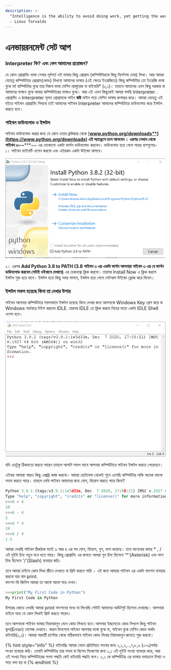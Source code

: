 ```yaml
---
description: >-
  "Intelligence is the ability to avoid doing work, yet getting the work done."
  - Linus Torvalds
---
```


# এনভায়রনমেন্ট সেট আপ

### Interpreter কি? এবং কেন আমাদের প্রয়োজন?

যে কোন প্রোগ্রামিং ভাষা শেখার পূর্বশর্ত ওই ভাষায় কিছু প্রোগ্রাম (কম্পিউটারকে কিছু নির্দেশনা দেয়া) লিখা। আর আমরা যেহেতু কম্পিউটারে প্রোগ্রাম(কোড) লিখবো  আমাদের ভাষায় (এই ক্ষেত্রে ইংরেজিতে) কিন্তু কম্পিউটার তো ইংরেজি ভাষা বুঝে না! কম্পিউটার বুঝে তার নিজস্ব ভাষা মেশিন ল্যাঙ্গুয়েজ বা বাইনারি\* (০,১)। তাহলে আমাদের এমন কিছু দরকার যা আমাদের ভাষাও বুঝে আবার কম্পিউটারের ভাষাও বুঝে। আর এই এমন কিছুকেই আমরা বলছি  Interpreter . প্রোগ্রামিং এ Interpreter মূলত  প্রোগ্রামকে লাইন ~~**বাই**~~  লাইন পড়ে মেশিন ভাষায় রুপান্তর করে। আমরা যেহেতু এই বইতে পাইথন প্রোগ্রামিং শিখবো তাই আমাদের পাইথন Interpreter আমাদের কম্পিউটারে ডাউনলোড করে ইন্সটল করতে হবে।&#x20;

### পাইথন ডাউনলোড ও ইন্সটল

পাইথন  ডাউনলোড করার জন্য যে কোন ওয়েব ব্রাউজার থেকে [**www.python.org/downloads**](https://www.python.org/downloads) এই অ্যাড্রেসে চলে আসবেন । এরপর সেখান থেকে পাইথন ৩~~**\***~~ এর যেকোনো একটা ভার্সন ডাউনলোড করবেন। ডাউনলোড হয়ে গেলে পরের ধাপগুলোঃ- \
১। পাইথন ফাইলটি ওপেন করবো এবং এইরকম একটা উইন্ডো আসবে। &#x20;

<div align="center">

<img src="../.gitbook/assets/image (1).png" alt="সেটআপ উইন্ডো">

</div>

২। এরপর **Add Python 3.8 to PATH (3.8 পাইথন ৩ এর একটা ভার্সন আপনারা পাইথন ৩ এর যে ভার্সন ডাউনলোড করবেন সেটাই ওইখানে দেখাবে)** এর চেকবক্সে ক্লিক করবো। তারপর Install Now এ ক্লিক করলে ইন্সটল শুরু হয়ে যাবে। ইন্সটল হতে কিছু সময় লাগবে, ইন্সটল হয়ে গেলে সেটআপ উইন্ডো ক্লোজ করে দিবেন।&#x20;

### ইন্সটল সফল হয়েছে কিনা তা দেখার উপায়

পাইথন আপনার কম্পিউটারে সফলভাবে ইন্সটল হয়েছে কিনা দেখার জন্য আপনাকে Windows Key প্রেস করে বা Windows সার্চবারে টাইপ করবেন IDLE. তারপর  IDLE তে ক্লিক করলে নিচের মতো একটা IDLE Shell ওপেন হবে।&#x20;

![পাইথন IDLE](../.gitbook/assets/image.png)

যদি এতটুকু ঠিকমতো করতে পারেন তাহলে আপনি সফল ভাবে আপনার কম্পিউটারে পাইথন ইন্সটল করতে পেরেছেন।

এইবার আমারা আরও কিছু এক্সট্রা কাজ করবো। আমরা ছোটবেলা থেকেই শুনে এসেছি কম্পিউটার নাকি অনেক ভালো গননা করতে পারে। তাহলে দেখি পাইথন আমাদের জন্য যোগ, বিয়োগ করতে পারে কিনা?

```python
Python 3.9.1 (tags/v3.9.1:1e5d33e, Dec  7 2020, 17:08:21) [MSC v.1927 64 bit (AMD64)] on win32
Type "help", "copyright", "credits" or "license()" for more information.
>>>6 + 4
10
>>>6 - 4
2
>>>6 * 4
24
>>>6 / 4
1.5
```

আমরা দেখছি পাইথন ঠিকঠাক মতই ৬ আর ৪ এর সব যোগ, বিয়োগ, গুন, ভাগ করেছে। তবে অনেকের কাছে \* , / এই দুইটা চিহ্ন নতুন মনে হতে পারে। কিন্তু প্রোগ্রামিং এর জগতে আমরা গুন চিহ্ন হিসেবে '\*'(Asterisk)  এবং ভাগ  চিহ্ন হিসেবে '/'(Slash) ব্যবহার করি।&#x20;

তবে আমরা চাইলে কোন লিখা স্ক্রীনে দেখাতে  বা প্রিন্ট করতে পারি । এই জন্য আমারা পাইথন এর একটা ফাংশন ব্যবহার করবো যার নাম print. \
ফাংশন কি জিনিস আমরা তা আস্তে আস্তে পরে দেখব।&#x20;

```python
>>>print("My First Code in Python")
My First Code in Python
```

উপরের কোডে দেখছি আমরা print ফাংশনের মধ্যে যা লিখেছি সেটাই আমাদের আউটপুট হিসেবে দেখাচ্ছে। আপনারা চাইলে অন্য যে কোন লিখাই প্রিন্ট করতে পারেন। &#x20;

তবে আপনাকে পাইথন ভাষার নিয়মকানুন মেনে কোড লিখতে হবে।আপনার ইচ্ছামতো কোড  লিখলে কিন্তু পাইথন ভুল(Error) মেসেজ দেখাবে। কারন দিনশেষে পাইথন আপনার ভাষা বুঝে না, পাইথন বুঝে মেশিন কোড অর্থাৎ বাইনার‍ি(০,১)। আমরা পরবর্তী চ্যাপ্টার থেকে সঠিকভাবে পাইথন কোড লিখার নিয়মকানুন জানতে শুরু করবো।&#x20;



{% hint style="info" %}
বাইনারিঃ  আমরা যেমন প্রতিনিয়ত গননার জন্য ০,১,২,..,৭,৮,৯ (০-৯)পর্যন্ত সংখ্যা ব্যবহার করি। তেমনি কম্পিউটার তার গননা বা হিসেব নিকেশের জন্য ০,১ এই দুইটা সংখ্যা ব্যবহার করে, আর এই সংখ্যা নিয়ে কম্পিউটারের গননা পদ্ধতি কেই বাইনারি পদ্ধতি বলে। ০,১ কে কম্পিউটার এর ভাষায় যথাক্রমে মিথ্যা ও সত্য বলা হয় বা&#x20;
{% endhint %}

